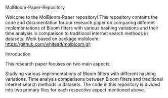 
MolBloom-Paper-Repository

Welcome to the MolBloom-Paper repository! This repository contains the code and documentation for our research paper on comparing different implementations of Bloom filters with various hashing variations and their time analysis in comparison to traditional internet search methods in datasets. Work based on package molbloom: https://github.com/whitead/molbloom.git

Introduction

This research paper focuses on two main aspects:

Studying various implementations of Bloom filters with different hashing variations.
Time analysis comparisons between Bloom filters and traditional internet search methods in datasets.
The code in this repository is divided into two primary files for each respective aspect mentioned above.


